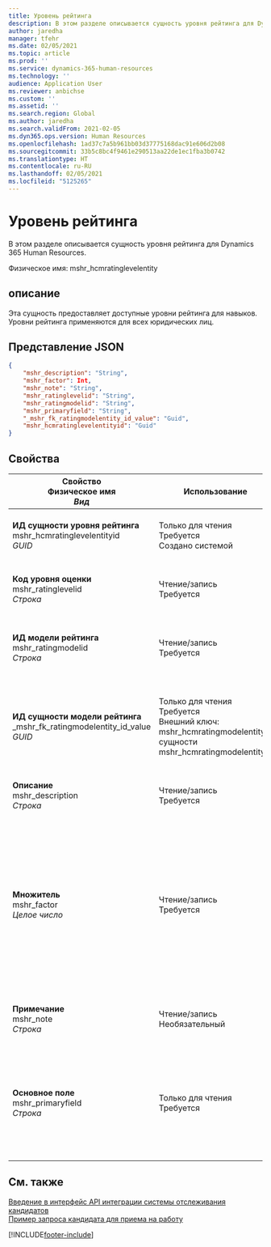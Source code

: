 ```yaml
---
title: Уровень рейтинга
description: В этом разделе описывается сущность уровня рейтинга для Dynamics 365 Human Resources.
author: jaredha
manager: tfehr
ms.date: 02/05/2021
ms.topic: article
ms.prod: ''
ms.service: dynamics-365-human-resources
ms.technology: ''
audience: Application User
ms.reviewer: anbichse
ms.custom: ''
ms.assetid: ''
ms.search.region: Global
ms.author: jaredha
ms.search.validFrom: 2021-02-05
ms.dyn365.ops.version: Human Resources
ms.openlocfilehash: 1ad37c7a5b961bb03d37775168dac91e606d2b08
ms.sourcegitcommit: 33b5c8bc4f9461e290513aa22de1ec1fba3b0742
ms.translationtype: HT
ms.contentlocale: ru-RU
ms.lasthandoff: 02/05/2021
ms.locfileid: "5125265"
---
```

# <a name="rating-level"></a>Уровень рейтинга

В этом разделе описывается сущность уровня рейтинга для Dynamics 365 Human Resources.

Физическое имя: mshr_hcmratinglevelentity

## <a name="description"></a>описание

Эта сущность предоставляет доступные уровни рейтинга для навыков. Уровни рейтинга применяются для всех юридических лиц.

## <a name="json-representation"></a>Представление JSON

```json
{
    "mshr_description": "String",
    "mshr_factor": Int,
    "mshr_note": "String",
    "mshr_ratinglevelid": "String",
    "mshr_ratingmodelid": "String",
    "mshr_primaryfield": "String",
    "_mshr_fk_ratingmodelentity_id_value": "Guid",
    "mshr_hcmratinglevelentityid": "Guid"
}
```

## <a name="properties"></a>Свойства

| Свойство<br>**Физическое имя**<br>**_Вид_** | Использование | описание |
| --- | --- | --- |
| **ИД сущности уровня рейтинга**<br>mshr_hcmratinglevelentityid<br>*GUID* | Только для чтения<br>Требуется<br>Создано системой | Созданный системой уникальный идентификатор для уровня. |
| **Код уровня оценки**<br>mshr_ratinglevelid<br>*Строка* | Чтение/запись<br>Требуется | Понятный пользователю уникальный идентификатор для уровня. |
| **ИД модели рейтинга**<br>mshr_ratingmodelid<br>*Строка* | Чтение/запись<br>Требуется | Модель рейтинга, к которой принадлежит уровень рейтинга. |
| **ИД сущности модели рейтинга**<br>_mshr_fk_ratingmodelentity_id_value<br>*GUID* | Только для чтения<br>Требуется<br>Внешний ключ: mshr_hcmratingmodelentityid сущности mshr_hcmratingmodelentity | Созданный системой идентификатор модели рейтинга, к которой принадлежит уровень рейтинга. |
| **Описание**<br>mshr_description<br>*Строка* | Чтение/запись<br>Требуется | Описание выбранного уровня рейтинга. |
| **Множитель**<br>mshr_factor<br>*Целое число* | Чтение/запись<br>Требуется | Коэффициент для уровня рейтинга. Если сравнить номенклатуры с разным числом уровней рейтинга, этот коэффициент используется для нормализации оценок. Значение должно быть целым числом от 0 до 9. |
| **Примечание**<br>mshr_note<br>*Строка* | Чтение/запись<br>Необязательный | Любые замечания, связанные с уровнем рейтинга. |
| **Основное поле**<br>mshr_primaryfield<br>*Строка* | Только для чтения<br>Требуется | Поле для, использования в качестве идентификатора записи сущности. Комбинация кода уровня рейтинга и кода модели рейтинга. |

## <a name="see-also"></a>См. также

[Введение в интерфейс API интеграции системы отслеживания кандидатов](hr-admin-integration-ats-api-introduction.md)<br>
[Пример запроса кандидата для приема на работу](hr-admin-integration-ats-api-candidate-to-hire-example-query.md)



[!INCLUDE[footer-include](../includes/footer-banner.md)]